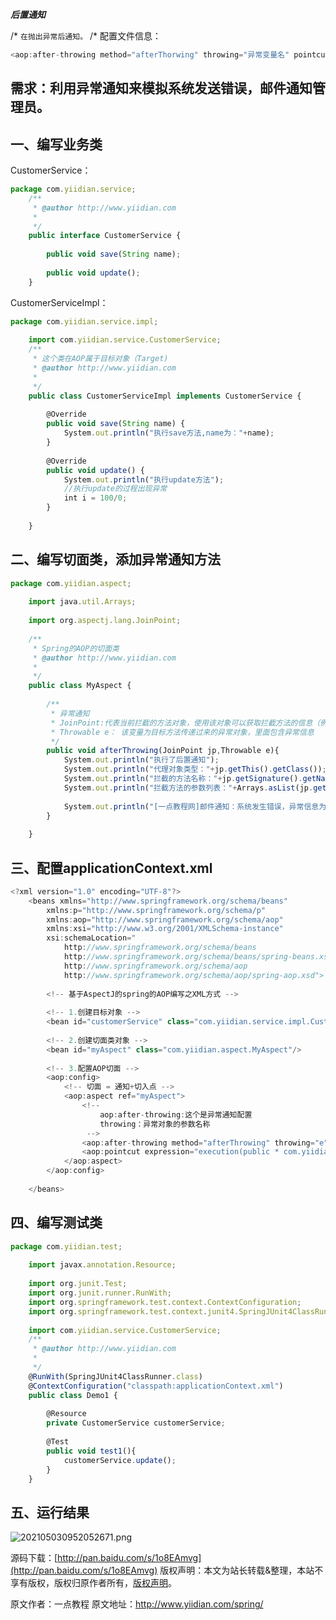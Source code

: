 


***后置通知***

/* `在抛出异常后通知。`
/* 配置文件信息：

```js 
<aop:after-throwing method="afterThorwing" throwing="异常变量名" pointcut-ref="myPointcut3"/>
```

## 需求：利用异常通知来模拟系统发送错误，邮件通知管理员。

## **一、编写业务类**

CustomerService：

```js 
package com.yiidian.service;
    /**
     * @author http://www.yiidian.com
     *
     */
    public interface CustomerService {
    
    	public void save(String name);
    	
    	public void update();
    }
```

CustomerServiceImpl：


```js 
package com.yiidian.service.impl;
    
    import com.yiidian.service.CustomerService;
    /**
     * 这个类在AOP属于目标对象（Target)
     * @author http://www.yiidian.com
     *
     */
    public class CustomerServiceImpl implements CustomerService {
    
    	@Override
    	public void save(String name) {
    		System.out.println("执行save方法,name为："+name);
    	}
    
    	@Override
    	public void update() {
    		System.out.println("执行update方法");
    		//执行update的过程出现异常
    		int i = 100/0;
    	}
    
    }
```

## **二、编写切面类，添加异常通知方法**


```js 
package com.yiidian.aspect;
    
    import java.util.Arrays;
    
    import org.aspectj.lang.JoinPoint;
    
    /**
     * Spring的AOP的切面类
     * @author http://www.yiidian.com
     *
     */
    public class MyAspect {
    
    	/**
    	 * 异常通知
    	 * JoinPoint:代表当前拦截的方法对象，使用该对象可以获取拦截方法的信息（例如：类名，方法名，方法参数等）
    	 * Throwable e： 该变量为目标方法传递过来的异常对象，里面包含异常信息
    	 */
    	public void afterThrowing(JoinPoint jp,Throwable e){
    		System.out.println("执行了后置通知");
    		System.out.println("代理对象类型："+jp.getThis().getClass());
    		System.out.println("拦截的方法名称："+jp.getSignature().getName());
    		System.out.println("拦截方法的参数列表："+Arrays.asList(jp.getArgs()));
    		
    		System.out.println("[一点教程网]邮件通知：系统发生错误，异常信息为："+e.getMessage());
    	}
    
    }
```

## **三、配置applicationContext.xml**


```js 
<?xml version="1.0" encoding="UTF-8"?>
    <beans xmlns="http://www.springframework.org/schema/beans"
    	xmlns:p="http://www.springframework.org/schema/p"
    	xmlns:aop="http://www.springframework.org/schema/aop"
        xmlns:xsi="http://www.w3.org/2001/XMLSchema-instance"
        xsi:schemaLocation="
            http://www.springframework.org/schema/beans 
            http://www.springframework.org/schema/beans/spring-beans.xsd
            http://www.springframework.org/schema/aop 
            http://www.springframework.org/schema/aop/spring-aop.xsd">
    
    	<!-- 基于AspectJ的spring的AOP编写之XML方式 -->
    	
    	<!-- 1.创建目标对象 -->
    	<bean id="customerService" class="com.yiidian.service.impl.CustomerServiceImpl"/>
    	
    	<!-- 2.创建切面类对象 -->
    	<bean id="myAspect" class="com.yiidian.aspect.MyAspect"/>
    	
    	<!-- 3.配置AOP切面 -->
    	<aop:config>
    		<!-- 切面 = 通知+切入点 -->
    		<aop:aspect ref="myAspect">
    			<!-- 
    				aop:after-throwing:这个是异常通知配置
    				throwing：异常对象的参数名称
    			 -->
    			<aop:after-throwing method="afterThrowing" throwing="e" pointcut-ref="pt"></aop:after-throwing>
    			<aop:pointcut expression="execution(public * com.yiidian.service.impl.CustomerServiceImpl.*(..))" id="pt"/>
    		</aop:aspect>
    	</aop:config>
    	
    </beans>
```

## **四、编写测试类**


```js 
package com.yiidian.test;
    
    import javax.annotation.Resource;
    
    import org.junit.Test;
    import org.junit.runner.RunWith;
    import org.springframework.test.context.ContextConfiguration;
    import org.springframework.test.context.junit4.SpringJUnit4ClassRunner;
    
    import com.yiidian.service.CustomerService;
    /**
     * @author http://www.yiidian.com
     *
     */
    @RunWith(SpringJUnit4ClassRunner.class)
    @ContextConfiguration("classpath:applicationContext.xml")
    public class Demo1 {
    
    	@Resource
    	private CustomerService customerService;
    	
    	@Test
    	public void test1(){
    		customerService.update();
    	}
    }
```

## **五、运行结果**

![202105030952052671.png](https://gitee.com/hezhiyuan007/java-study/raw/master/images/Spring/511b2294-adc3-41c0-9fd7-3d0b207b940a.png)

源码下载：[http://pan.baidu.com/s/1o8EAmvg](http://pan.baidu.com/s/1o8EAmvg)
版权声明：本文为站长转载&整理，本站不享有版权，版权归原作者所有，[版权声明](https://gitee.com/hezhiyuan007/java-notes/raw/master/disclaimer.md)。




原文作者：一点教程 原文地址：http://www.yiidian.com/spring/